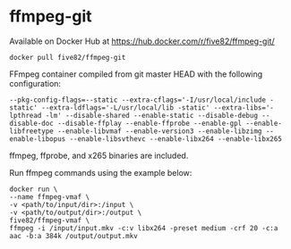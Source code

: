 # ffmpeg-git

Available on Docker Hub at https://hub.docker.com/r/five82/ffmpeg-git/

```docker pull five82/ffmpeg-git```

FFmpeg container compiled from git master HEAD with the following configuration:

```--pkg-config-flags=--static --extra-cflags='-I/usr/local/include -static' --extra-ldflags='-L/usr/local/lib -static' --extra-libs='-lpthread -lm' --disable-shared --enable-static --disable-debug --disable-doc --disable-ffplay --enable-ffprobe --enable-gpl --enable-libfreetype --enable-libvmaf --enable-version3 --enable-libzimg --enable-libopus --enable-libsvthevc --enable-libx264 --enable-libx265```

ffmpeg, ffprobe, and x265 binaries are included.

Run ffmpeg commands using the example below:

    docker run \
    --name ffmpeg-vmaf \
    -v <path/to/input/dir>:/input \
    -v <path/to/output/dir>:/output \
    five82/ffmpeg-vmaf \
    ffmpeg -i /input/input.mkv -c:v libx264 -preset medium -crf 20 -c:a aac -b:a 384k /output/output.mkv
